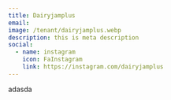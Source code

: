 ```yaml
---
title: Dairyjamplus
email: 
image: /tenant/dairyjamplus.webp
description: this is meta description
social:
  - name: instagram
    icon: FaInstagram
    link: https://instagram.com/dairyjamplus
---
```

adasda